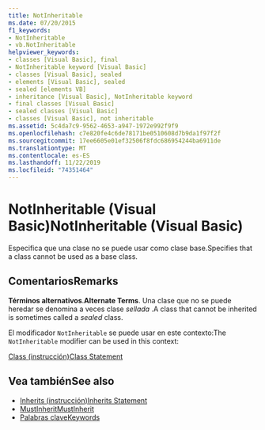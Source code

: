 ```yaml
---
title: NotInheritable
ms.date: 07/20/2015
f1_keywords:
- NotInheritable
- vb.NotInheritable
helpviewer_keywords:
- classes [Visual Basic], final
- NotInheritable keyword [Visual Basic]
- classes [Visual Basic], sealed
- elements [Visual Basic], sealed
- sealed [elements VB]
- inheritance [Visual Basic], NotInheritable keyword
- final classes [Visual Basic]
- sealed classes [Visual Basic]
- classes [Visual Basic], not inheritable
ms.assetid: 5c4da7c9-9562-4653-a947-1972e992f9f9
ms.openlocfilehash: c7e820fe4c6de78171be0510608d7b9da1f97f2f
ms.sourcegitcommit: 17ee6605e01ef32506f8fdc686954244ba6911de
ms.translationtype: MT
ms.contentlocale: es-ES
ms.lasthandoff: 11/22/2019
ms.locfileid: "74351464"
---
```

# <a name="notinheritable-visual-basic"></a><span data-ttu-id="38f48-102">NotInheritable (Visual Basic)</span><span class="sxs-lookup"><span data-stu-id="38f48-102">NotInheritable (Visual Basic)</span></span>
<span data-ttu-id="38f48-103">Especifica que una clase no se puede usar como clase base.</span><span class="sxs-lookup"><span data-stu-id="38f48-103">Specifies that a class cannot be used as a base class.</span></span>  
  
## <a name="remarks"></a><span data-ttu-id="38f48-104">Comentarios</span><span class="sxs-lookup"><span data-stu-id="38f48-104">Remarks</span></span>  
 <span data-ttu-id="38f48-105">**Términos alternativos**.</span><span class="sxs-lookup"><span data-stu-id="38f48-105">**Alternate Terms**.</span></span> <span data-ttu-id="38f48-106">Una clase que no se puede heredar se denomina a veces clase *sellada* .</span><span class="sxs-lookup"><span data-stu-id="38f48-106">A class that cannot be inherited is sometimes called a *sealed* class.</span></span>  
  
 <span data-ttu-id="38f48-107">El modificador `NotInheritable` se puede usar en este contexto:</span><span class="sxs-lookup"><span data-stu-id="38f48-107">The `NotInheritable` modifier can be used in this context:</span></span>  
  
 [<span data-ttu-id="38f48-108">Class (instrucción)</span><span class="sxs-lookup"><span data-stu-id="38f48-108">Class Statement</span></span>](../../../visual-basic/language-reference/statements/class-statement.md)  
  
## <a name="see-also"></a><span data-ttu-id="38f48-109">Vea también</span><span class="sxs-lookup"><span data-stu-id="38f48-109">See also</span></span>

- [<span data-ttu-id="38f48-110">Inherits (instrucción)</span><span class="sxs-lookup"><span data-stu-id="38f48-110">Inherits Statement</span></span>](../../../visual-basic/language-reference/statements/inherits-statement.md)
- [<span data-ttu-id="38f48-111">MustInherit</span><span class="sxs-lookup"><span data-stu-id="38f48-111">MustInherit</span></span>](../../../visual-basic/language-reference/modifiers/mustinherit.md)
- [<span data-ttu-id="38f48-112">Palabras clave</span><span class="sxs-lookup"><span data-stu-id="38f48-112">Keywords</span></span>](../../../visual-basic/language-reference/keywords/index.md)
